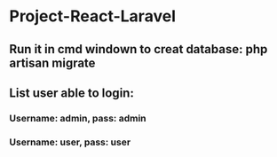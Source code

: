 # Project-React-Laravel
## Run it in cmd windown to creat database: php artisan migrate
## List user able to login:
### Username: admin, pass: admin
### Username: user, pass: user
